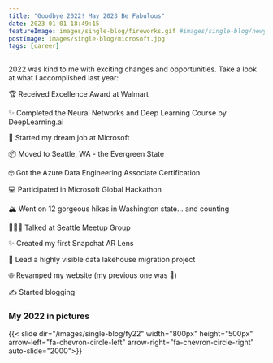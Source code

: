 ```yaml
---
title: "Goodbye 2022! May 2023 Be Fabulous"
date: 2023-01-01 18:49:15
featureImage: images/single-blog/fireworks.gif #images/single-blog/newyear/IMG_6388.jpg
postImage: images/single-blog/microsoft.jpg
tags: [career]
---
```


2022 was kind to me with exciting changes and opportunities. Take a look at what I accomplished last year: 

<!-- {{< blogsection title="My 2022 Highlights" image="images/single-blog/newyear/sunset.gif" >}}
{{< /blogsection >}} -->

🏆 Received Excellence Award at Walmart

✨ Completed the Neural Networks and Deep Learning Course by DeepLearning.ai

🎉 Started my dream job at Microsoft

📦 Moved to Seattle, WA - the Evergreen State

🤓 Got the Azure Data Engineering Associate Certification

💻 Participated in Microsoft Global Hackathon 

🏔️ Went on 12 gorgeous hikes in Washington state... and counting

👩🏻‍💻 Talked at Seattle Meetup Group

✨ Created my first Snapchat AR Lens

🚤 Lead a highly visible data lakehouse migration project

🌐 Revamped my website (my previous one was 💩)

✍️ Started blogging

<!-- {{< blogsection title="Goodbye 2022! May 2023 Be Fabulous" image="images/single-blog/newyear/sunset.gif" >}}
{{< /blogsection >}} -->


### My 2022 in pictures

{{< slide dir="/images/single-blog/fy22" width="800px" height="500px" arrow-left="fa-chevron-circle-left" arrow-right="fa-chevron-circle-right" auto-slide="2000">}}





